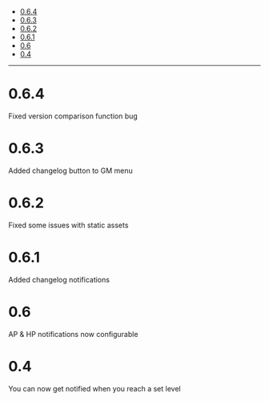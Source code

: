 <!-- START doctoc generated TOC please keep comment here to allow auto update -->
<!-- DON'T EDIT THIS SECTION, INSTEAD RE-RUN doctoc TO UPDATE -->


- [0.6.4](#064)
- [0.6.3](#063)
- [0.6.2](#062)
- [0.6.1](#061)
- [0.6](#06)
- [0.4](#04)

<!-- END doctoc generated TOC please keep comment here to allow auto update -->

-----

# 0.6.4
Fixed version comparison function bug

# 0.6.3
Added changelog button to GM menu

# 0.6.2
Fixed some issues with static assets

# 0.6.1
Added changelog notifications

# 0.6
AP & HP notifications now configurable

# 0.4
You can now get notified when you reach a set level